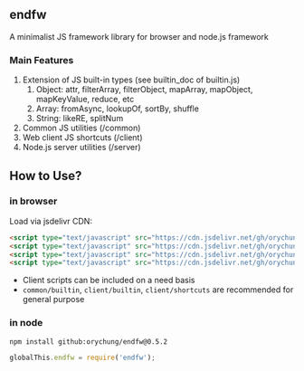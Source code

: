 ## endfw
A minimalist JS framework library for browser and node.js framework

### Main Features

1. Extension of JS built-in types (see builtin_doc of builtin.js)
    1. Object: attr, filterArray, filterObject, mapArray, mapObject, mapKeyValue, reduce, etc
    1. Array: fromAsync, lookupOf, sortBy, shuffle
    1. String: likeRE, splitNum
1. Common JS utilities (/common)
1. Web client JS shortcuts (/client)
1. Node.js server utilities (/server)

## How to Use?

### in browser
Load via jsdelivr CDN:
```html
<script type="text/javascript" src="https://cdn.jsdelivr.net/gh/orychung/endfw@0.5.2/common/builtin.js"></script>
<script type="text/javascript" src="https://cdn.jsdelivr.net/gh/orychung/endfw@0.5.2/client/builtin.js"></script>
<script type="text/javascript" src="https://cdn.jsdelivr.net/gh/orychung/endfw@0.5.2/client/shortcuts.js"></script>
<script type="text/javascript" src="https://cdn.jsdelivr.net/gh/orychung/endfw@0.5.2/client/music.js" charset="utf-8"></script>
```

* Client scripts can be included on a need basis
* `common/builtin`, `client/builtin`, `client/shortcuts` are recommended for general purpose

### in node
```bash
npm install github:orychung/endfw@0.5.2
```
```javascript
globalThis.endfw = require('endfw');
```

